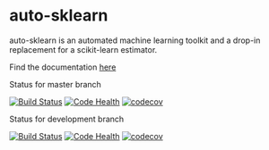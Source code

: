 # auto-sklearn

auto-sklearn is an automated machine learning toolkit and a drop-in replacement for a scikit-learn estimator.

Find the documentation [here](http://automl.github.io/auto-sklearn/)

Status for master branch

[![Build Status](https://travis-ci.org/automl/auto-sklearn.svg?branch=master)](https://travis-ci.org/automl/auto-sklearn)
[![Code Health](https://landscape.io/github/automl/auto-sklearn/master/landscape.png)](https://landscape.io/github/automl/auto-sklearn/master)
[![codecov](https://codecov.io/gh/automl/auto-sklearn/branch/master/graph/badge.svg)](https://codecov.io/gh/automl/auto-sklearn)

Status for development branch

[![Build Status](https://travis-ci.org/automl/auto-sklearn.svg?branch=development)](https://travis-ci.org/automl/auto-sklearn)
[![Code Health](https://landscape.io/github/automl/auto-sklearn/development/landscape.png)](https://landscape.io/github/automl/auto-sklearn/development)
[![codecov](https://codecov.io/gh/automl/auto-sklearn/branch/development/graph/badge.svg)](https://codecov.io/gh/automl/auto-sklearn)
